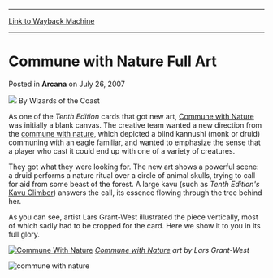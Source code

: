 
---
[Link to Wayback Machine](https://web.archive.org/web/20210429221501/https://magic.wizards.com/en/articles/archive/commune-nature-full-art-2007-07-26)

[_metadata_:author]:- "Wizards of the Coast"
[_metadata_:description]:- "As one of the Tenth Edition cards that got new art, Commune with Nature was initially a blank canvas. The creative team wanted a new direction from the commune with nature, which depicted a blind kannushi (monk or druid) communing with an eagle familiar, and wanted to emphasize the sense that a player who cast it could end up with one of a variety of creatures. They got what"
[_metadata_:generator]:- "Drupal 7 (http://drupal.org)"
[_metadata_:node]:- "602281"
[_metadata_:publish_date]:- "2007-07-26"
[_metadata_:source]:- "div-main-content"
[_metadata_:title]:- "Commune with Nature Full Art"
[_metadata_:wayback_capture_timestamp]:- "2021-04-29 22:15:01"
[_metadata_:wayback_raw_url]:- "https://web.archive.org/web/20210429221501id_/https://magic.wizards.com/en/articles/archive/commune-nature-full-art-2007-07-26"
[_metadata_:wayback_url]:- "https://magic.wizards.com/en/articles/archive/commune-nature-full-art-2007-07-26"
---


Commune with Nature Full Art
============================



 Posted in **Arcana**
 on July 26, 2007 






![](https://media.magic.wizards.com/styles/auth_small/public/images/person/wizards_author.jpg)
By Wizards of the Coast












As one of the *Tenth Edition* cards that got new art, [Commune with Nature](http://gatherer.wizards.com/Pages/Card/Details.aspx?name=Commune+with+Nature) was initially a blank canvas. The creative team wanted a new direction from the [commune with nature](http://gatherer.wizards.com/Pages/Card/Details.aspx?&name=commune%2Bwith%2Bnature), which depicted a blind kannushi (monk or druid) communing with an eagle familiar, and wanted to emphasize the sense that a player who cast it could end up with one of a variety of creatures.


They got what they were looking for. The new art shows a powerful scene: a druid performs a nature ritual over a circle of animal skulls, trying to call for aid from some beast of the forest. A large kavu (such as *Tenth Edition's* [Kavu Climber](http://gatherer.wizards.com/Pages/Card/Details.aspx?name=Kavu+Climber)) answers the call, its essence flowing through the tree behind her.


As you can see, artist Lars Grant-West illustrated the piece vertically, most of which sadly had to be cropped for the card. Here we show it to you in its full glory.


[![Commune With Nature](http://www.wizards.com/magic/images/cardart/10e/Commune_With_Nature_640.jpg)](http://gatherer.wizards.com/Pages/Card/Details.aspx?&name=Commune%2BWith%2BNature)
*[Commune with Nature](http://gatherer.wizards.com/Pages/Card/Details.aspx?name=Commune+with+Nature) art by Lars Grant-West*



![commune with nature](http://gatherer.wizards.com/Handlers/Image.ashx?type=card&name=Commune+with+Nature)







